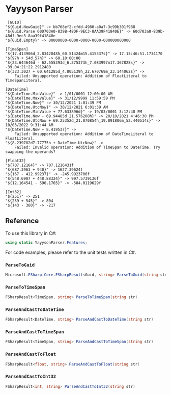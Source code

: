 # Yayyson Parser

```
 [GUID]  
"${Guid.NewGuid}" -> bb768ef2-cfdd-4980-a0a7-3c99b301f988
"${Guid.Parse 60D703A0-839B-48DF-9EC3-8AA39F41840E}" -> 60d703a0-839b-48df-9ec3-8aa39f41840e
"${Guid.Empty}" -> 00000000-0000-0000-0000-000000000000

[TimeSpan]  
"${17.413906d_2.8342848h_60.51424m15.415337s}" -> 17.13:46:51.1734170
"${97h + 54d_57h}" -> 60.10:00:00
"${23.644646d - 62.555393d_6.375373h_7.083997m17.367828s}" -> -39.04:21:22.2912480
"${323.3027 + 60.641285d_4.805139h_22.670769m_23.144062s}" -> 
	Failed: Unsupported operation: Addition of FloatLiteral to TimeSpanLiteral.

[DateTime]  
"${DateTime.MinValue}" -> 1/01/0001 12:00:00 AM
"${DateTime.MaxValue}" -> 31/12/9999 11:59:59 PM
"${DateTime.Now}" -> 30/12/2021 1:01:39 PM
"${DateTime.UtcNow}" -> 30/12/2021 6:01:39 AM
"${DateTime.MinValue + 77.633896d}" -> 19/03/0001 3:12:48 PM
"${DateTime.Now - 69.94485d_21.576208h}" -> 20/10/2021 4:46:30 PM
"${DateTime.UtcNow + 69.25352d_21.070854h_19.891806m_52.440514s}" -> 10/03/2022 9:31:44 AM
"${DateTime.Now + 8.419537}" -> 
	Failed: Unsupported operation: Addition of DateTimeLiteral to FloatLiteral.
"${8.239782d7.77775h + DateTime.UtcNow}" -> 
	Failed: Invalid operation: Addition of TimeSpan to DateTime. Try swapping the operands?

[Float32]  
"${707.12164}" -> 707.1216431f
"${687.3963 + 940}" -> 1627.39624f
"${167 - 412.99237}" -> -245.9923706f
"${548.6907 + 448.88324}" -> 997.5739136f
"${12.164541 - 596.1765}" -> -584.0119629f

[Int32]  
"${251}" -> 251
"${259 + 545}" -> 804
"${143 - 360}" -> -217
```


## Reference

To use this library in C#:

```csharp
using static YayysonParser.Features;
```
For code examples, please refer to the unit tests written in C#.

### `ParseToGuid`

```csharp
Microsoft.FSharp.Core.FSharpResult<Guid, string> ParseToGuid(string str)
```

### `ParseToTimeSpan`

```csharp
FSharpResult<TimeSpan, string> ParseToTimeSpan(string str)
```

### `ParseAndCastToDateTime`

```csharp
FSharpResult<DateTime, string> ParseAndCastToDateTime(string str)
```

### `ParseAndCastToTimeSpan`

```csharp
FSharpResult<TimeSpan, string> ParseAndCastToTimeSpan(string str)
```

### `ParseAndCastToFloat`

```csharp
FSharpResult<float, string> ParseAndCastToFloat(string str)
```

### `ParseAndCastToInt32`

```csharp
FSharpResult<int, string> ParseAndCastToInt32(string str)
```